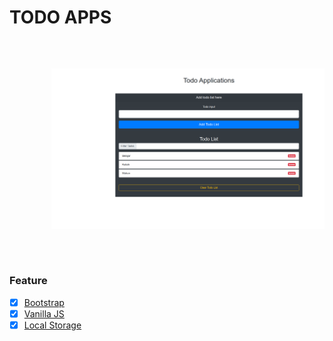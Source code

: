 # TODO APPS

<pre>
    <p align="center">
        <img width="720" src="image/todo-apps.png">
    </p>
</pre>

### Feature

* [x] <a href="#">Bootstrap</a>
* [x] <a href="#">Vanilla JS</a>
* [x] <a href="#">Local Storage</a>
